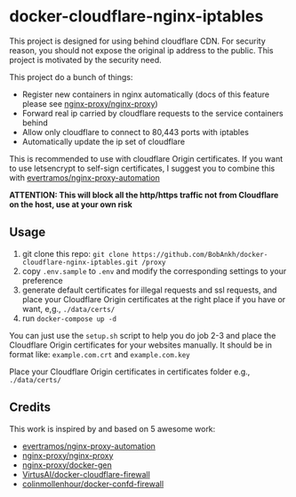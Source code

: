 # docker-cloudflare-nginx-iptables

This project is designed for using behind cloudflare CDN. For security reason, you should not expose the original ip address to the public.
This project is motivated by the security need.

This project do a bunch of things:

- Register new containers in nginx automatically (docs of this feature please see [nginx-proxy/nginx-proxy](https://github.com/nginx-proxy/nginx-proxy))
- Forward real ip carried by cloudflare requests to the service containers behind
- Allow only cloudflare to connect to 80,443 ports with iptables
- Automatically update the ip set of cloudflare

This is recommended to use with cloudflare Origin certificates. If you want to use letsencrypt to self-sign certificates, I suggest you to combine this with [evertramos/nginx-proxy-automation](https://github.com/evertramos/nginx-proxy-automation)

**ATTENTION: This will block all the http/https traffic not from Cloudflare on the host, use at your own risk**

## Usage

1. git clone this repo: `git clone https://github.com/BobAnkh/docker-cloudflare-nginx-iptables.git /proxy`
2. copy `.env.sample` to `.env` and modify the corresponding settings to your preference
3. generate default certificates for illegal requests and ssl requests, and place your Cloudflare Origin certificates at the right place if you have or want, e,g., `./data/certs/`
4. run `docker-compose up -d`

You can just use the `setup.sh` script to help you do job 2-3 and place the Cloudflare Origin certificates for your websites manually. It should be in format like: `example.com.crt` and `example.com.key`

Place your Cloudflare Origin certificates in certificates folder e.g., `./data/certs/`

## Credits

This work is inspired by and based on 5 awesome work:

- [evertramos/nginx-proxy-automation](https://github.com/evertramos/nginx-proxy-automation)
- [nginx-proxy/nginx-proxy](https://github.com/nginx-proxy/nginx-proxy)
- [nginx-proxy/docker-gen](https://github.com/nginx-proxy/docker-gen)
- [VirtusAI/docker-cloudflare-firewall](https://github.com/VirtusAI/docker-cloudflare-firewall)
- [colinmollenhour/docker-confd-firewall](https://github.com/colinmollenhour/docker-confd-firewall)
